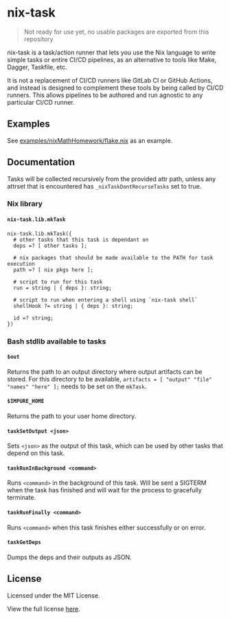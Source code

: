 # nix-task

> Not ready for use yet, no usable packages are exported from this repository

nix-task is a task/action runner that lets you use the Nix language to write simple tasks or entire CI/CD pipelines, as an alternative to tools like Make, Dagger, Taskfile, etc.

It is not a replacement of CI/CD runners like GitLab CI or GitHub Actions, and instead is designed to complement these tools by being called by CI/CD runners. This allows pipelines to be authored and run agnostic to any particular CI/CD runner.

## Examples

See [examples/nixMathHomework/flake.nix](examples/nixMathHomework/flake.nix) as an example.

## Documentation

Tasks will be collected recursively from the provided attr path, unless any attrset that is encountered has `_nixTaskDontRecurseTasks` set to true.

### Nix library

#### `nix-task.lib.mkTask`

```
nix-task.lib.mkTask({
  # other tasks that this task is dependant on
  deps =? [ other tasks ];

  # nix packages that should be made available to the PATH for task execution
  path =? [ nix pkgs here ];

  # script to run for this task
  run = string | { deps }: string;

  # script to run when entering a shell using `nix-task shell`
  shellHook ?= string | { deps }: string;

  id =? string;
})
```

### Bash stdlib available to tasks

#### `$out`

Returns the path to an output directory where output artifacts can be stored. For this directory to be available, `artifacts = [ "output" "file" "names" "here" ];` needs to be set on the `mkTask`.

#### `$IMPURE_HOME`

Returns the path to your user home directory.

#### `taskSetOutput <json>`

Sets `<json>` as the output of this task, which can be used by other tasks that depend on this task.

#### `taskRunInBackground <command>`

Runs `<command>` in the background of this task. Will be sent a SIGTERM when the task has finished and will wait for the process to gracefully terminate.

#### `taskRunFinally <command>`

Runs `<command>` when this task finishes either successfully or on error.

#### `taskGetDeps`

Dumps the deps and their outputs as JSON.

## License

Licensed under the MIT License.

View the full license [here](https://raw.githubusercontent.com/madjam002/nix-task/master/LICENSE).
